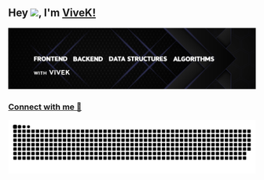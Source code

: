 ## Hey <img src="https://github.com/TheDudeThatCode/TheDudeThatCode/blob/master/Assets/Hi.gif" width="29">, I'm [ViveK!](https://thevivek.ml/) 

![](https://github.com/GitsOfVivek/GitsOfVivek/blob/main/cover3.png)

### [Connect with me 💬](https://twitter.com/V1V3K__) 

![](https://raw.githubusercontent.com/GitsOfVivek/GitsOfVivek/487076a6c8fc96830c97279a995f7921918f521b/github-contribution-grid-snake.svg)
